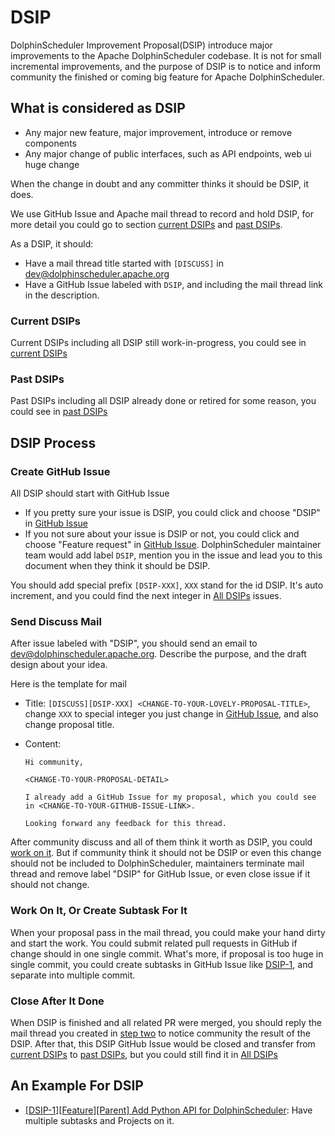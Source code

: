# DSIP

DolphinScheduler Improvement Proposal(DSIP) introduce major improvements to the Apache DolphinScheduler codebase. It is
not for small incremental improvements, and the purpose of DSIP is to notice and inform community the finished or coming
big feature for Apache DolphinScheduler. 

## What is considered as DSIP

- Any major new feature, major improvement, introduce or remove components
- Any major change of public interfaces, such as API endpoints, web ui huge change

When the change in doubt and any committer thinks it should be DSIP, it does.

We use GitHub Issue and Apache mail thread to record and hold DSIP, for more detail you could go to section
[current DSIPs](#current-dsips) and [past DSIPs](#past-dsips).

As a DSIP, it should:

- Have a mail thread title started with `[DISCUSS]` in [dev@dolphinscheduler.apache.org][mail-to-dev]
- Have a GitHub Issue labeled with `DSIP`, and including the mail thread link in the description.

### Current DSIPs

Current DSIPs including all DSIP still work-in-progress, you could see in [current DSIPs][current-DSIPs]

### Past DSIPs

Past DSIPs including all DSIP already done or retired for some reason, you could see in [past DSIPs][past-DSIPs]

## DSIP Process

### Create GitHub Issue

All DSIP should start with GitHub Issue

- If you pretty sure your issue is DSIP, you could click and choose "DSIP" in
  [GitHub Issue][github-issue-choose]
- If you not sure about your issue is DSIP or not, you could click and choose "Feature request" in
  [GitHub Issue][github-issue-choose]. DolphinScheduler maintainer team would add label `DSIP`, mention you in the
  issue and lead you to this document when they think it should be DSIP.

You should add special prefix `[DSIP-XXX]`, `XXX` stand for the id DSIP. It's auto increment, and you could find the next
integer in [All DSIPs][all-DSIPs] issues.

### Send Discuss Mail

After issue labeled with "DSIP", you should send an email to [dev@dolphinscheduler.apache.org][mail-to-dev].
Describe the purpose, and the draft design about your idea.

Here is the template for mail

- Title: `[DISCUSS][DSIP-XXX] <CHANGE-TO-YOUR-LOVELY-PROPOSAL-TITLE>`, change `XXX` to special integer you just change in
  [GitHub Issue](#create-github-issue), and also change proposal title.
- Content:

  ```text
  Hi community,
  
  <CHANGE-TO-YOUR-PROPOSAL-DETAIL>
  
  I already add a GitHub Issue for my proposal, which you could see in <CHANGE-TO-YOUR-GITHUB-ISSUE-LINK>.
  
  Looking forward any feedback for this thread.
  ```

After community discuss and all of them think it worth as DSIP, you could [work on it](#work-on-it-or-create-subtask-for-it).
But if community think it should not be DSIP or even this change should not be included to DolphinScheduler, maintainers
terminate mail thread and remove label "DSIP" for GitHub Issue, or even close issue if it should not change.

### Work On It, Or Create Subtask For It

When your proposal pass in the mail thread, you could make your hand dirty and start the work. You could submit related
pull requests in GitHub if change should in one single commit. What's more, if proposal is too huge in single commit, you
could create subtasks in GitHub Issue like [DSIP-1][DSIP-1], and separate into multiple commit.

### Close After It Done

When DSIP is finished and all related PR were merged, you should reply the mail thread you created in
[step two](#send-discuss-mail) to notice community the result of the DSIP. After that, this DSIP GitHub Issue would be
closed and transfer from [current DSIPs][current-DSIPs] to [past DSIPs][past-DSIPs], but you could still find it in [All DSIPs][all-DSIPs]

## An Example For DSIP

* [[DSIP-1][Feature][Parent] Add Python API for DolphinScheduler][DSIP-1]: Have multiple subtasks and Projects on it.

[all-DSIPs]: https://github.com/apache/dolphinscheduler/issues?q=is%3Aissue+label%3A%22DSIP%22+
[current-DSIPs]: https://github.com/apache/dolphinscheduler/issues?q=is%3Aissue+is%3Aopen+label%3A%22DSIP%22
[past-DSIPs]: https://github.com/apache/dolphinscheduler/issues?q=is%3Aissue+is%3Aclosed+label%3A%22DSIP%22+
[github-issue-choose]: https://github.com/apache/dolphinscheduler/issues/new/choose
[mail-to-dev]: mailto:dev@dolphinscheduler.apache.org
[DSIP-1]: https://github.com/apache/dolphinscheduler/issues/6407
